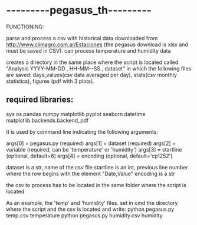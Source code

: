 # ---------pegasus_th---------

FUNCTIONING:

parse and process a csv with historical data downloaded from http://www.climagro.com.ar/Estaciones (the pegasus download is xlsx and must be saved in CSV).
can process temperature and humidity data

creates a directory in the same place where the script is located called "Analysis YYYY-MM-DD , HH-MM--SS ,
dataset" in which the following files are saved: days_values(csv data averaged per day), stats(csv monthly statistics), figures (pdf with 3 plots).

## required libraries:
sys
os
pandas
numpy
matplotlib.pyplot
seaborn
datetime
matplotlib.backends.backend_pdf


It is used by command line indicating the following arguments:

args[0] = pegasus.py (required)
args[1] = dataset (required)
args[2] = variable (required, can be 'temperature' or 'humidity')
args[3] = startline (optional, default=6)
args[4] = encoding (optional, default='cp1252')


dataset is a str, name of the csv file
startline is an int, previous line number where the row begins with the element "Date,Value"
encoding is a str

the csv to process has to be located in the same folder where the script is located

As an example, the 'temp' and 'humidity' files. set in cmd the directory where the script and the csv is located and write:
python pegasus.py temp.csv temperature
python pegasus.py humidity.csv humidity
